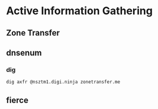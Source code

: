 # Active Information Gathering




## Zone Transfer

## dnsenum


### dig
```
dig axfr @nsztm1.digi.ninja zonetransfer.me

```




## fierce

